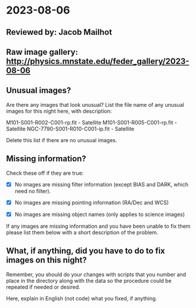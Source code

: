 # 2023-08-06

## Reviewed by:   Jacob Mailhot

## Raw image gallery: http://physics.mnstate.edu/feder_gallery/2023-08-06

## Unusual images?

Are there any images that look unusual? List the file name of any unusual images for this night here, with description:

M101-S001-R002-C001-rp.fit - Satellite
M101-S001-R005-C001-rp.fit - Satellite
NGC-7790-S001-R010-C001-ip.fit - Satellite


Delete this list if there are no unusual images.

## Missing information?

Check these off if they are true:

- [x] No images are missing filter information (except BIAS and DARK, which need no filter).
- [x] No images are missing pointing information (RA/Dec and WCS)
- [x] No images are missing object names (only applies to science images)


If any images are missing information and you have been unable to fix them please list
them below with a short description of the problem.


## What, if anything, did you have to do to fix images on this night?

Remember, you should do your changes with scripts that you number and place in the
directory along with the data so the procedure could be repeated if needed or
desired.

Here, explain in English (not code) what you fixed, if anything.
